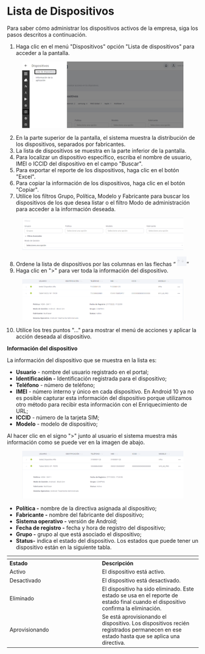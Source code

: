 # Lista de Dispositivos

Para saber cómo administrar los dispositivos activos de la empresa, siga los pasos descritos a continuación.

1. Haga clic en el menú "Dispositivos" opción "Lista de dispositivos" para acceder a la pantalla.

<figure><img src="../../.gitbook/assets/Captura de tela 2023-11-03 103939.png" alt=""><figcaption></figcaption></figure>

2. En la parte superior de la pantalla, el sistema muestra la distribución de los dispositivos, separados por fabricantes.
3. La lista de dispositivos se muestra en la parte inferior de la pantalla.
4. Para localizar un dispositivo específico, escriba el nombre de usuario, IMEI o ICCID del dispositivo en el campo "Buscar".
5. Para exportar el reporte de los dispositivos, haga clic en el botón "Excel".
6. Para copiar la información de los dispositivos, haga clic en el botón "Copiar".
7. Utilice los filtros Grupo, Política, Modelo y Fabricante para buscar los dispositivos de los que desea listar o el filtro Modo de administración para acceder a la información deseada.

<figure><img src="../../.gitbook/assets/image.png" alt=""><figcaption></figcaption></figure>

8. Ordene la lista de dispositivos por las columnas en las flechas “ ![](<../../.gitbook/assets/1 (6).png>)”
9. Haga clic en ">" para ver toda la información del dispositivo.

<figure><img src="../../.gitbook/assets/image (2).png" alt=""><figcaption></figcaption></figure>

10. Utilice los tres puntos "..." para mostrar el menú de acciones y aplicar la acción deseada al dispositivo.

**Información del dispositivo**

La información del dispositivo que se muestra en la lista es:

* **Usuario** - nombre del usuario registrado en el portal;
* **Identificación -** Identificación registrada para el dispositivo;
* **Teléfono** - número de teléfono;
* **IMEI** - número interno y único en cada dispositivo. En Android 10 ya no es posible capturar esta información del dispositivo porque utilizamos otro método para recibir esta información con el Enriquecimiento de URL;
* **ICCID** - número de la tarjeta SIM;
* **Modelo** - modelo de dispositivo;

Al hacer clic en el signo ">" junto al usuario el sistema muestra más información como se puede ver en la imagen de abajo.

<figure><img src="../../.gitbook/assets/image (17).png" alt=""><figcaption></figcaption></figure>

* **Política -** nombre de la directiva asignada al dispositivo;
* **Fabricante -** nombre del fabricante del dispositivo;
* **Sistema operativo -** versión de Android;
* **Fecha de registro -** fecha y hora de registro del dispositivo;
* **Grupo -** grupo al que está asociado el dispositivo;
* **Status-** indica el estado del dispositivo. Los estados que puede tener un dispositivo están en la siguiente tabla.

<table data-header-hidden><thead><tr><th width="229"></th><th></th></tr></thead><tbody><tr><td><strong>Estado</strong></td><td><strong>Descripción</strong></td></tr><tr><td>Activo</td><td>El dispositivo está activo.</td></tr><tr><td>Desactivado</td><td>El dispositivo está desactivado.</td></tr><tr><td>Eliminado</td><td>El dispositivo ha sido eliminado. Este estado se usa en el reporte de estado final cuando el dispositivo confirma la eliminación.</td></tr><tr><td>Aprovisionando</td><td>Se está aprovisionando el dispositivo. Los dispositivos recién registrados permanecen en ese estado hasta que se aplica una directiva.</td></tr></tbody></table>
